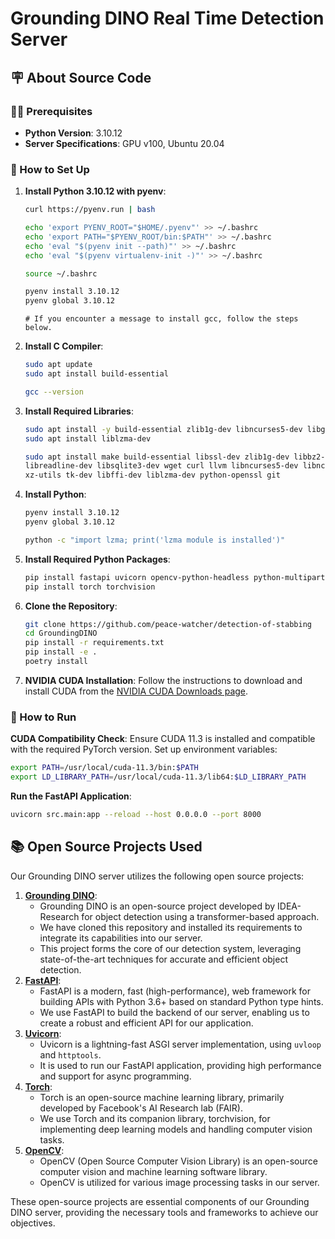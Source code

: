 # Grounding DINO Real Time Detection Server

## 🪧 About Source Code

### 👩‍💻 Prerequisites

- **Python Version**: 3.10.12
- **Server Specifications**: GPU v100, Ubuntu 20.04

### 🔧 How to Set Up

1. **Install Python 3.10.12 with pyenv**:
    
    ```bash
    curl https://pyenv.run | bash
    
    echo 'export PYENV_ROOT="$HOME/.pyenv"' >> ~/.bashrc
    echo 'export PATH="$PYENV_ROOT/bin:$PATH"' >> ~/.bashrc
    echo 'eval "$(pyenv init --path)"' >> ~/.bashrc
    echo 'eval "$(pyenv virtualenv-init -)"' >> ~/.bashrc
    
    source ~/.bashrc
    
    pyenv install 3.10.12
    pyenv global 3.10.12
    ```
    
    ```plaintext
    # If you encounter a message to install gcc, follow the steps below.
    ```
    
2. **Install C Compiler**:
    
    ```bash
    sudo apt update
    sudo apt install build-essential
    
    gcc --version
    ```
    
3. **Install Required Libraries**:
    
    ```bash
    sudo apt install -y build-essential zlib1g-dev libncurses5-dev libgdbm-dev libnss3-dev libssl-dev libreadline-dev libffi-dev libsqlite3-dev wget libbz2-dev
    sudo apt install liblzma-dev
    
    sudo apt install make build-essential libssl-dev zlib1g-dev libbz2-dev \
    libreadline-dev libsqlite3-dev wget curl llvm libncurses5-dev libncursesw5-dev \
    xz-utils tk-dev libffi-dev liblzma-dev python-openssl git
    ```
    
4. **Install Python**:
    
    ```bash
    pyenv install 3.10.12
    pyenv global 3.10.12
    ```
    
    ```bash
    python -c "import lzma; print('lzma module is installed')"
    ```
    
5. **Install Required Python Packages**:
    
    ```bash
    pip install fastapi uvicorn opencv-python-headless python-multipart
    pip install torch torchvision
    ```
    
6. **Clone the Repository**:
    
    ```bash
    git clone https://github.com/peace-watcher/detection-of-stabbing
    cd GroundingDINO
    pip install -r requirements.txt
    pip install -e .
    poetry install
    ```

7. **NVIDIA CUDA Installation**:
    Follow the instructions to download and install CUDA from the [NVIDIA CUDA Downloads page](https://developer.nvidia.com/cuda-downloads?target_os=Linux&target_arch=x86_64&Distribution=Ubuntu&target_version=20.04&target_type=deb_network).

### 🚀 How to Run

**CUDA Compatibility Check**:
Ensure CUDA 11.3 is installed and compatible with the required PyTorch version. Set up environment variables:

```bash
export PATH=/usr/local/cuda-11.3/bin:$PATH
export LD_LIBRARY_PATH=/usr/local/cuda-11.3/lib64:$LD_LIBRARY_PATH
```

**Run the FastAPI Application**:

```bash
uvicorn src.main:app --reload --host 0.0.0.0 --port 8000
```

## 📚 Open Source Projects Used

Our Grounding DINO server utilizes the following open source projects:

1. [**Grounding DINO**](https://github.com/IDEA-Research/GroundingDINO.git):
    - Grounding DINO is an open-source project developed by IDEA-Research for object detection using a transformer-based approach.
    - We have cloned this repository and installed its requirements to integrate its capabilities into our server.
    - This project forms the core of our detection system, leveraging state-of-the-art techniques for accurate and efficient object detection.
2. [**FastAPI**](https://github.com/tiangolo/fastapi):
    - FastAPI is a modern, fast (high-performance), web framework for building APIs with Python 3.6+ based on standard Python type hints.
    - We use FastAPI to build the backend of our server, enabling us to create a robust and efficient API for our application.
3. [**Uvicorn**](https://github.com/encode/uvicorn):
    - Uvicorn is a lightning-fast ASGI server implementation, using `uvloop` and `httptools`.
    - It is used to run our FastAPI application, providing high performance and support for async programming.
4. [**Torch**](https://github.com/pytorch/pytorch):
    - Torch is an open-source machine learning library, primarily developed by Facebook's AI Research lab (FAIR).
    - We use Torch and its companion library, torchvision, for implementing deep learning models and handling computer vision tasks.
5. [**OpenCV**](https://github.com/opencv/opencv):
    - OpenCV (Open Source Computer Vision Library) is an open-source computer vision and machine learning software library.
    - OpenCV is utilized for various image processing tasks in our server.

These open-source projects are essential components of our Grounding DINO server, providing the necessary tools and frameworks to achieve our objectives.
